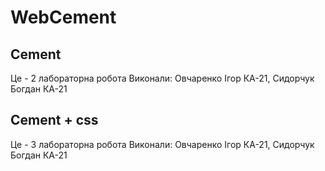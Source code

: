 # WebCement

## Cement

Це - 2 лабораторна робота
Виконали: Овчаренко Ігор КА-21, Сидорчук Богдан КА-21

## Cement + css

Це - 3 лабораторна робота
Виконали: Овчаренко Ігор КА-21, Сидорчук Богдан КА-21
